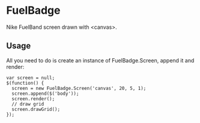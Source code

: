 # FuelBadge

Nike FuelBand screen drawn with &lt;canvas&gt;.

## Usage

All you need to do is create an instance of FuelBadge.Screen, append it and render:

    var screen = null;
    $(function() {
      screen = new FuelBadge.Screen('canvas', 20, 5, 1);
      screen.append($('body'));
      screen.render();
      // draw grid
      screen.drawGrid();
    });

